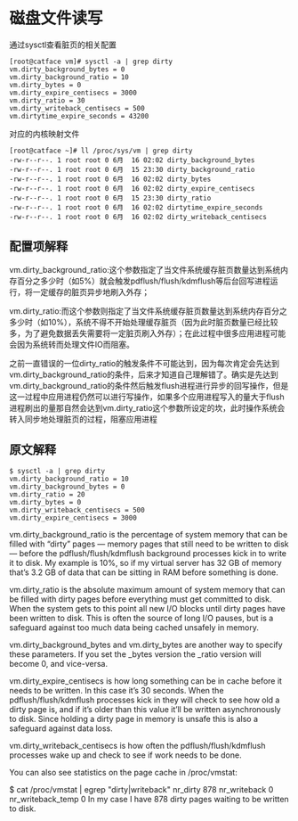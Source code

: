 
# 磁盘文件读写

通过sysctl查看脏页的相关配置
~~~shell
[root@catface vm]# sysctl -a | grep dirty
vm.dirty_background_bytes = 0
vm.dirty_background_ratio = 10
vm.dirty_bytes = 0
vm.dirty_expire_centisecs = 3000
vm.dirty_ratio = 30
vm.dirty_writeback_centisecs = 500
vm.dirtytime_expire_seconds = 43200
~~~

对应的内核映射文件
~~~shell
[root@catface ~]# ll /proc/sys/vm | grep dirty
-rw-r--r--. 1 root root 0 6月  16 02:02 dirty_background_bytes
-rw-r--r--. 1 root root 0 6月  15 23:30 dirty_background_ratio
-rw-r--r--. 1 root root 0 6月  16 02:02 dirty_bytes
-rw-r--r--. 1 root root 0 6月  16 02:02 dirty_expire_centisecs
-rw-r--r--. 1 root root 0 6月  15 23:30 dirty_ratio
-rw-r--r--. 1 root root 0 6月  16 02:02 dirtytime_expire_seconds
-rw-r--r--. 1 root root 0 6月  16 02:02 dirty_writeback_centisecs
~~~

## 配置项解释

vm.dirty_background_ratio:这个参数指定了当文件系统缓存脏页数量达到系统内存百分之多少时（如5%）就会触发pdflush/flush/kdmflush等后台回写进程运行，将一定缓存的脏页异步地刷入外存；

vm.dirty_ratio:而这个参数则指定了当文件系统缓存脏页数量达到系统内存百分之多少时（如10%），系统不得不开始处理缓存脏页（因为此时脏页数量已经比较多，为了避免数据丢失需要将一定脏页刷入外存）；在此过程中很多应用进程可能会因为系统转而处理文件IO而阻塞。

之前一直错误的一位dirty_ratio的触发条件不可能达到，因为每次肯定会先达到vm.dirty_background_ratio的条件，后来才知道自己理解错了。确实是先达到vm.dirty_background_ratio的条件然后触发flush进程进行异步的回写操作，但是这一过程中应用进程仍然可以进行写操作，如果多个应用进程写入的量大于flush进程刷出的量那自然会达到vm.dirty_ratio这个参数所设定的坎，此时操作系统会转入同步地处理脏页的过程，阻塞应用进程

## 原文解释
~~~shell
$ sysctl -a | grep dirty
vm.dirty_background_ratio = 10
vm.dirty_background_bytes = 0
vm.dirty_ratio = 20
vm.dirty_bytes = 0
vm.dirty_writeback_centisecs = 500
vm.dirty_expire_centisecs = 3000
~~~

vm.dirty_background_ratio is the percentage of system memory that can be filled with “dirty” pages — memory pages that still need to be written to disk — before the pdflush/flush/kdmflush background processes kick in to write it to disk. My example is 10%, so if my virtual server has 32 GB of memory that’s 3.2 GB of data that can be sitting in RAM before something is done.

vm.dirty_ratio is the absolute maximum amount of system memory that can be filled with dirty pages before everything must get committed to disk. When the system gets to this point all new I/O blocks until dirty pages have been written to disk. This is often the source of long I/O pauses, but is a safeguard against too much data being cached unsafely in memory.

vm.dirty_background_bytes and vm.dirty_bytes are another way to specify these parameters. If you set the _bytes version the _ratio version will become 0, and vice-versa.

vm.dirty_expire_centisecs is how long something can be in cache before it needs to be written. In this case it’s 30 seconds. When the pdflush/flush/kdmflush processes kick in they will check to see how old a dirty page is, and if it’s older than this value it’ll be written asynchronously to disk. Since holding a dirty page in memory is unsafe this is also a safeguard against data loss.

vm.dirty_writeback_centisecs is how often the pdflush/flush/kdmflush processes wake up and check to see if work needs to be done.

You can also see statistics on the page cache in /proc/vmstat:

$ cat /proc/vmstat | egrep "dirty|writeback"
nr_dirty 878
nr_writeback 0
nr_writeback_temp 0
In my case I have 878 dirty pages waiting to be written to disk.